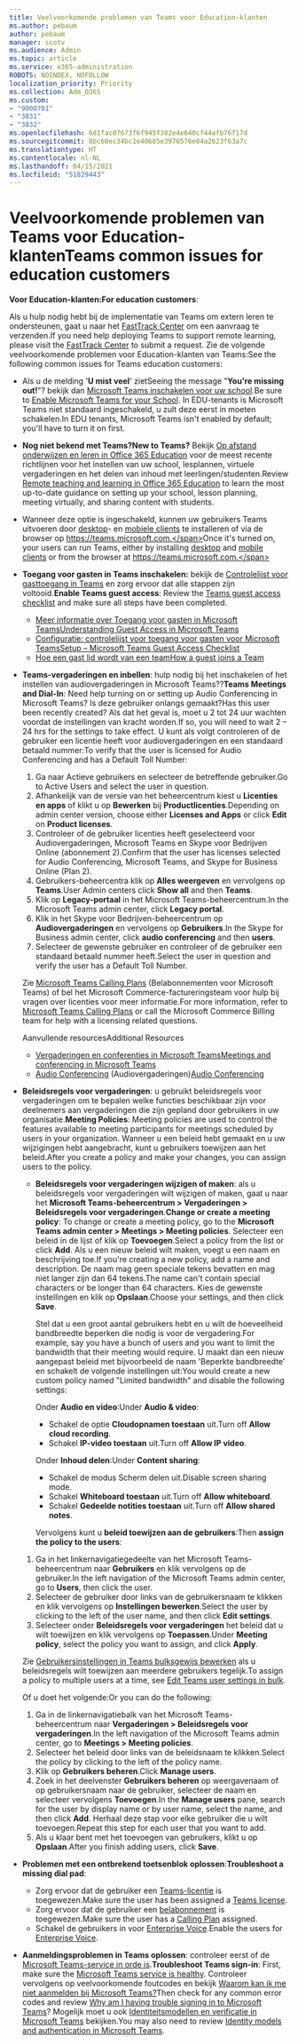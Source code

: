 ```yaml
---
title: Veelvoorkomende problemen van Teams voor Education-klanten
ms.author: pebaum
author: pebaum
manager: scotv
ms.audience: Admin
ms.topic: article
ms.service: o365-administration
ROBOTS: NOINDEX, NOFOLLOW
localization_priority: Priority
ms.collection: Adm_O365
ms.custom:
- "9000701"
- "3831"
- "3832"
ms.openlocfilehash: 6d1fac07673f6f945f382e4e640cf44afb76717d
ms.sourcegitcommit: 8bc60ec34bc1e40685e3976576e04a2623f63a7c
ms.translationtype: HT
ms.contentlocale: nl-NL
ms.lasthandoff: 04/15/2021
ms.locfileid: "51829443"
---
```

# <a name="teams-common-issues-for-education-customers"></a><span data-ttu-id="41c4f-102">Veelvoorkomende problemen van Teams voor Education-klanten</span><span class="sxs-lookup"><span data-stu-id="41c4f-102">Teams common issues for education customers</span></span>

<span data-ttu-id="41c4f-103">**Voor Education-klanten:**</span><span class="sxs-lookup"><span data-stu-id="41c4f-103">**For education customers**:</span></span>

<span data-ttu-id="41c4f-104">Als u hulp nodig hebt bij de implementatie van Teams om extern leren te ondersteunen, gaat u naar het [FastTrack Center](https://www.microsoft.com/fasttrack) om een aanvraag te verzenden.</span><span class="sxs-lookup"><span data-stu-id="41c4f-104">If you need help deploying Teams to support remote learning, please visit the [FastTrack Center](https://www.microsoft.com/fasttrack) to submit a request.</span></span> <span data-ttu-id="41c4f-105">Zie de volgende veelvoorkomende problemen voor Education-klanten van Teams:</span><span class="sxs-lookup"><span data-stu-id="41c4f-105">See the following common issues for Teams education customers:</span></span>

- <span data-ttu-id="41c4f-106">Als u de melding '**U mist veel**' ziet</span><span class="sxs-lookup"><span data-stu-id="41c4f-106">Seeing the message "**You're missing out!**"?</span></span> <span data-ttu-id="41c4f-107">bekijk dan [Microsoft Teams inschakelen voor uw school](https://docs.microsoft.com/microsoft-365/education/intune-edu-trial/enable-microsoft-teams).</span><span class="sxs-lookup"><span data-stu-id="41c4f-107">Be sure to [Enable Microsoft Teams for your School](https://docs.microsoft.com/microsoft-365/education/intune-edu-trial/enable-microsoft-teams).</span></span> <span data-ttu-id="41c4f-108">In EDU-tenants is Microsoft Teams niet standaard ingeschakeld, u zult deze eerst in moeten schakelen.</span><span class="sxs-lookup"><span data-stu-id="41c4f-108">In EDU tenants, Microsoft Teams isn't enabled by default; you'll have to turn it on first.</span></span>

- <span data-ttu-id="41c4f-109">**Nog niet bekend met Teams?**</span><span class="sxs-lookup"><span data-stu-id="41c4f-109">**New to Teams?**</span></span> <span data-ttu-id="41c4f-110">Bekijk [Op afstand onderwijzen en leren in Office 365 Education](https://support.office.com/article/remote-teaching-and-learning-in-office-365-education-f651ccae-7b65-478b-8366-51bb884025c4) voor de meest recente richtlijnen voor het instellen van uw school, lesplannen, virtuele vergaderingen en het delen van inhoud met leerlingen/studenten.</span><span class="sxs-lookup"><span data-stu-id="41c4f-110">Review [Remote teaching and learning in Office 365 Education](https://support.office.com/article/remote-teaching-and-learning-in-office-365-education-f651ccae-7b65-478b-8366-51bb884025c4) to learn the most up-to-date guidance on setting up your school, lesson planning, meeting virtually, and sharing content with students.</span></span>

- <span data-ttu-id="41c4f-111">Wanneer deze optie is ingeschakeld, kunnen uw gebruikers Teams uitvoeren door [desktop](https://docs.microsoft.com/MicrosoftTeams/get-clients#desktop-client)- en [mobiele clients](https://docs.microsoft.com/MicrosoftTeams/get-clients#mobile-clients) te installeren of via de browser op https://teams.microsoft.com.</span><span class="sxs-lookup"><span data-stu-id="41c4f-111">Once it's turned on, your users can run Teams, either by installing [desktop](https://docs.microsoft.com/MicrosoftTeams/get-clients#desktop-client) and [mobile clients](https://docs.microsoft.com/MicrosoftTeams/get-clients#mobile-clients) or from the browser at https://teams.microsoft.com.</span></span>

- <span data-ttu-id="41c4f-112">**Toegang voor gasten in Teams inschakelen:** bekijk de [Controlelijst voor gasttoegang in Teams](https://docs.microsoft.com/microsoftteams/guest-access-checklist) en zorg ervoor dat alle stappen zijn voltooid.</span><span class="sxs-lookup"><span data-stu-id="41c4f-112">**Enable Teams guest access**: Review the [Teams guest access checklist](https://docs.microsoft.com/microsoftteams/guest-access-checklist) and make sure all steps have been completed.</span></span>
    - [<span data-ttu-id="41c4f-113">Meer informatie over Toegang voor gasten in Microsoft Teams</span><span class="sxs-lookup"><span data-stu-id="41c4f-113">Understanding Guest Access in Microsoft Teams</span></span>](https://docs.microsoft.com/microsoftteams/guest-access)
    - [<span data-ttu-id="41c4f-114">Configuratie: controlelijst voor toegang voor gasten voor Microsoft Teams</span><span class="sxs-lookup"><span data-stu-id="41c4f-114">Setup – Microsoft Teams Guest Access Checklist</span></span>](https://docs.microsoft.com/microsoftteams/guest-access-checklist)
    - [<span data-ttu-id="41c4f-115">Hoe een gast lid wordt van een team</span><span class="sxs-lookup"><span data-stu-id="41c4f-115">How a guest joins a Team</span></span>](https://docs.microsoft.com/microsoftteams/guest-joins)

- <span data-ttu-id="41c4f-116">**Teams-vergaderingen en inbellen**: hulp nodig bij het inschakelen of het instellen van audiovergaderingen in Microsoft Teams??</span><span class="sxs-lookup"><span data-stu-id="41c4f-116">**Teams Meetings and Dial-In**: Need help turning on or setting up Audio Conferencing in Microsoft Teams?</span></span> <span data-ttu-id="41c4f-117">Is deze gebruiker onlangs gemaakt?</span><span class="sxs-lookup"><span data-stu-id="41c4f-117">Has this user been recently created?</span></span> <span data-ttu-id="41c4f-118">Als dat het geval is, moet u 2 tot 24 uur wachten voordat de instellingen van kracht worden.</span><span class="sxs-lookup"><span data-stu-id="41c4f-118">If so, you will need to wait 2 – 24 hrs for the settings to take effect.</span></span> <span data-ttu-id="41c4f-119">U kunt als volgt controleren of de gebruiker een licentie heeft voor audiovergaderingen en een standaard betaald nummer:</span><span class="sxs-lookup"><span data-stu-id="41c4f-119">To verify that the user is licensed for Audio Conferencing and has a Default Toll Number:</span></span>
    1. <span data-ttu-id="41c4f-120">Ga naar Actieve gebruikers en selecteer de betreffende gebruiker.</span><span class="sxs-lookup"><span data-stu-id="41c4f-120">Go to Active Users and select the user in question.</span></span>
    2. <span data-ttu-id="41c4f-121">Afhankelijk van de versie van het beheercentrum kiest u **Licenties en apps** of klikt u op **Bewerken** bij **Productlicenties**.</span><span class="sxs-lookup"><span data-stu-id="41c4f-121">Depending on admin center version, choose either **Licenses and Apps** or click **Edit** on **Product licenses**.</span></span>
    3. <span data-ttu-id="41c4f-122">Controleer of de gebruiker licenties heeft geselecteerd voor Audiovergaderingen, Microsoft Teams en Skype voor Bedrijven Online (abonnement 2).</span><span class="sxs-lookup"><span data-stu-id="41c4f-122">Confirm that the user has licenses selected for Audio Conferencing, Microsoft Teams, and Skype for Business Online (Plan 2).</span></span>
    4. <span data-ttu-id="41c4f-123">Gebruikers-beheercentra klik op **Alles weergeven** en vervolgens op **Teams**.</span><span class="sxs-lookup"><span data-stu-id="41c4f-123">User Admin centers click **Show all** and then **Teams**.</span></span>
    5. <span data-ttu-id="41c4f-124">Klik op **Legacy-portaal** in het Microsoft Teams-beheercentrum.</span><span class="sxs-lookup"><span data-stu-id="41c4f-124">In the Microsoft Teams admin center, click **Legacy portal**.</span></span>
    6. <span data-ttu-id="41c4f-125">Klik in het Skype voor Bedrijven-beheercentrum op **Audiovergaderingen** en vervolgens op **Gebruikers**.</span><span class="sxs-lookup"><span data-stu-id="41c4f-125">In the Skype for Business admin center, click **audio conferencing** and then **users**.</span></span>
    7. <span data-ttu-id="41c4f-126">Selecteer de gewenste gebruiker en controleer of de gebruiker een standaard betaald nummer heeft.</span><span class="sxs-lookup"><span data-stu-id="41c4f-126">Select the user in question and verify the user has a Default Toll Number.</span></span>

    <span data-ttu-id="41c4f-127">Zie [Microsoft Teams Calling Plans](https://docs.microsoft.com/microsoftteams/calling-plans-for-office-365) (Belabonnementen voor Microsoft Teams) of bel het Microsoft Commerce-factureringsteam voor hulp bij vragen over licenties voor meer informatie.</span><span class="sxs-lookup"><span data-stu-id="41c4f-127">For more information, refer to [Microsoft Teams Calling Plans](https://docs.microsoft.com/microsoftteams/calling-plans-for-office-365) or call the Microsoft Commerce Billing team for help with a licensing related questions.</span></span>

    <span data-ttu-id="41c4f-128">Aanvullende resources</span><span class="sxs-lookup"><span data-stu-id="41c4f-128">Additional Resources</span></span>

    - [<span data-ttu-id="41c4f-129">Vergaderingen en conferenties in Microsoft Teams</span><span class="sxs-lookup"><span data-stu-id="41c4f-129">Meetings and conferencing in Microsoft Teams</span></span>](https://docs.microsoft.com/microsoftteams/deploy-meetings-microsoft-teams-landing-page)
    - <span data-ttu-id="41c4f-130">[Audio Conferencing](https://docs.microsoft.com/microsoftteams/audio-conferencing-in-office-365) (Audiovergaderingen)</span><span class="sxs-lookup"><span data-stu-id="41c4f-130">[Audio Conferencing](https://docs.microsoft.com/microsoftteams/audio-conferencing-in-office-365)</span></span>

- <span data-ttu-id="41c4f-131">**Beleidsregels voor vergaderingen**: u gebruikt beleidsregels voor vergaderingen om te bepalen welke functies beschikbaar zijn voor deelnemers aan vergaderingen die zijn gepland door gebruikers in uw organisatie.</span><span class="sxs-lookup"><span data-stu-id="41c4f-131">**Meeting Policies**: Meeting policies are used to control the features available to meeting participants for meetings scheduled by users in your organization.</span></span> <span data-ttu-id="41c4f-132">Wanneer u een beleid hebt gemaakt en u uw wijzigingen hebt aangebracht, kunt u gebruikers toewijzen aan het beleid.</span><span class="sxs-lookup"><span data-stu-id="41c4f-132">After you create a policy and make your changes, you can assign users to the policy.</span></span>

    - <span data-ttu-id="41c4f-133">**Beleidsregels voor vergaderingen wijzigen of maken**: als u beleidsregels voor vergaderingen wilt wijzigen of maken, gaat u naar het **Microsoft Teams-beheercentrum > Vergaderingen > Beleidsregels voor vergaderingen**.</span><span class="sxs-lookup"><span data-stu-id="41c4f-133">**Change or create a meeting policy**: To change or create a meeting policy, go to the **Microsoft Teams admin center > Meetings > Meeting policies**.</span></span> <span data-ttu-id="41c4f-134">Selecteer een beleid in de lijst of klik op **Toevoegen**.</span><span class="sxs-lookup"><span data-stu-id="41c4f-134">Select a policy from the list or click **Add**.</span></span> <span data-ttu-id="41c4f-135">Als u een nieuw beleid wilt maken, voegt u een naam en beschrijving toe.</span><span class="sxs-lookup"><span data-stu-id="41c4f-135">If you're creating a new policy, add a name and description.</span></span> <span data-ttu-id="41c4f-136">De naam mag geen speciale tekens bevatten en mag niet langer zijn dan 64 tekens.</span><span class="sxs-lookup"><span data-stu-id="41c4f-136">The name can't contain special characters or be longer than 64 characters.</span></span> <span data-ttu-id="41c4f-137">Kies de gewenste instellingen en klik op **Opslaan**.</span><span class="sxs-lookup"><span data-stu-id="41c4f-137">Choose your settings, and then click **Save**.</span></span> 
    
        <span data-ttu-id="41c4f-138">Stel dat u een groot aantal gebruikers hebt en u wilt de hoeveelheid bandbreedte beperken die nodig is voor de vergadering.</span><span class="sxs-lookup"><span data-stu-id="41c4f-138">For example, say you have a bunch of users and you want to limit the bandwidth that their meeting would require.</span></span> <span data-ttu-id="41c4f-139">U maakt dan een nieuw aangepast beleid met bijvoorbeeld de naam 'Beperkte bandbreedte' en schakelt de volgende instellingen uit:</span><span class="sxs-lookup"><span data-stu-id="41c4f-139">You would create a new custom policy named "Limited bandwidth" and disable the following settings:</span></span>

        <span data-ttu-id="41c4f-140">Onder **Audio en video**:</span><span class="sxs-lookup"><span data-stu-id="41c4f-140">Under **Audio & video**:</span></span>
        - <span data-ttu-id="41c4f-141">Schakel de optie **Cloudopnamen toestaan** uit.</span><span class="sxs-lookup"><span data-stu-id="41c4f-141">Turn off **Allow cloud recording**.</span></span>
        - <span data-ttu-id="41c4f-142">Schakel **IP-video toestaan** uit.</span><span class="sxs-lookup"><span data-stu-id="41c4f-142">Turn off **Allow IP video**.</span></span>

        <span data-ttu-id="41c4f-143">Onder **Inhoud delen**:</span><span class="sxs-lookup"><span data-stu-id="41c4f-143">Under **Content sharing**:</span></span>

        - <span data-ttu-id="41c4f-144">Schakel de modus Scherm delen uit.</span><span class="sxs-lookup"><span data-stu-id="41c4f-144">Disable screen sharing mode.</span></span>
        - <span data-ttu-id="41c4f-145">Schakel **Whiteboard toestaan** uit.</span><span class="sxs-lookup"><span data-stu-id="41c4f-145">Turn off **Allow whiteboard**.</span></span>
        - <span data-ttu-id="41c4f-146">Schakel **Gedeelde notities toestaan** uit.</span><span class="sxs-lookup"><span data-stu-id="41c4f-146">Turn off **Allow shared notes**.</span></span>

        <span data-ttu-id="41c4f-147">Vervolgens kunt u **beleid toewijzen aan de gebruikers**:</span><span class="sxs-lookup"><span data-stu-id="41c4f-147">Then **assign the policy to the users**:</span></span>

    1. <span data-ttu-id="41c4f-148">Ga in het linkernavigatiegedeelte van het Microsoft Teams-beheercentrum naar **Gebruikers** en klik vervolgens op de gebruiker.</span><span class="sxs-lookup"><span data-stu-id="41c4f-148">In the left navigation of the Microsoft Teams admin center, go to **Users**, then click the user.</span></span>
    2. <span data-ttu-id="41c4f-149">Selecteer de gebruiker door links van de gebruikersnaam te klikken en klik vervolgens op **Instellingen bewerken**.</span><span class="sxs-lookup"><span data-stu-id="41c4f-149">Select the user by clicking to the left of the user name, and then click **Edit settings**.</span></span>
    3. <span data-ttu-id="41c4f-150">Selecteer onder **Beleidsregels voor vergaderingen** het beleid dat u wilt toewijzen en klik vervolgens op **Toepassen**.</span><span class="sxs-lookup"><span data-stu-id="41c4f-150">Under **Meeting policy**, select the policy you want to assign, and click **Apply**.</span></span>

    <span data-ttu-id="41c4f-151">Zie [Gebruikersinstellingen in Teams bulksgewijs bewerken](https://docs.microsoft.com/microsoftteams/edit-user-settings-in-bulk) als u beleidsregels wilt toewijzen aan meerdere gebruikers tegelijk.</span><span class="sxs-lookup"><span data-stu-id="41c4f-151">To assign a policy to multiple users at a time, see [Edit Teams user settings in bulk](https://docs.microsoft.com/microsoftteams/edit-user-settings-in-bulk).</span></span>

    <span data-ttu-id="41c4f-152">Of u doet het volgende:</span><span class="sxs-lookup"><span data-stu-id="41c4f-152">Or you can do the following:</span></span>
    1. <span data-ttu-id="41c4f-153">Ga in de linkernavigatiebalk van het Microsoft Teams-beheercentrum naar **Vergaderingen > Beleidsregels voor vergaderingen**.</span><span class="sxs-lookup"><span data-stu-id="41c4f-153">In the left navigation of the Microsoft Teams admin center, go to **Meetings > Meeting policies**.</span></span>
    2. <span data-ttu-id="41c4f-154">Selecteer het beleid door links van de beleidsnaam te klikken.</span><span class="sxs-lookup"><span data-stu-id="41c4f-154">Select the policy by clicking to the left of the policy name.</span></span>
    3. <span data-ttu-id="41c4f-155">Klik op **Gebruikers beheren**.</span><span class="sxs-lookup"><span data-stu-id="41c4f-155">Click **Manage users**.</span></span>
    4. <span data-ttu-id="41c4f-156">Zoek in het deelvenster **Gebruikers beheren** op weergavenaam of op gebruikersnaam naar de gebruiker, selecteer de naam en selecteer vervolgens **Toevoegen**.</span><span class="sxs-lookup"><span data-stu-id="41c4f-156">In the **Manage users** pane, search for the user by display name or by user name, select the name, and then click **Add**.</span></span> <span data-ttu-id="41c4f-157">Herhaal deze stap voor elke gebruiker die u wilt toevoegen.</span><span class="sxs-lookup"><span data-stu-id="41c4f-157">Repeat this step for each user that you want to add.</span></span>
    5. <span data-ttu-id="41c4f-158">Als u klaar bent met het toevoegen van gebruikers, klikt u op **Opslaan**.</span><span class="sxs-lookup"><span data-stu-id="41c4f-158">After you finish adding users, click **Save**.</span></span>

- <span data-ttu-id="41c4f-159">**Problemen met een ontbrekend toetsenblok oplossen**:</span><span class="sxs-lookup"><span data-stu-id="41c4f-159">**Troubleshoot a missing dial pad**:</span></span>
    - <span data-ttu-id="41c4f-160">Zorg ervoor dat de gebruiker een [Teams-licentie](https://docs.microsoft.com/MicrosoftTeams/assign-teams-licenses) is toegewezen.</span><span class="sxs-lookup"><span data-stu-id="41c4f-160">Make sure the user has been assigned a [Teams license](https://docs.microsoft.com/MicrosoftTeams/assign-teams-licenses).</span></span>
    - <span data-ttu-id="41c4f-161">Zorg ervoor dat de gebruiker een [belabonnement](https://docs.microsoft.com/MicrosoftTeams/calling-plan-landing-page) is toegewezen.</span><span class="sxs-lookup"><span data-stu-id="41c4f-161">Make sure the user has a [Calling Plan](https://docs.microsoft.com/MicrosoftTeams/calling-plan-landing-page) assigned.</span></span>
    - <span data-ttu-id="41c4f-162">Schakel de gebruikers in voor [Enterprise Voice](https://docs.microsoft.com/skypeforbusiness/skype-for-business-hybrid-solutions/plan-your-phone-system-cloud-pbx-solution/enable-users-for-enterprise-voice-online-and-phone-system-voicemail#to-enable-your-users-for-phone-system-in-office-365-voice-and-voicemail).</span><span class="sxs-lookup"><span data-stu-id="41c4f-162">Enable the users for [Enterprise Voice](https://docs.microsoft.com/skypeforbusiness/skype-for-business-hybrid-solutions/plan-your-phone-system-cloud-pbx-solution/enable-users-for-enterprise-voice-online-and-phone-system-voicemail#to-enable-your-users-for-phone-system-in-office-365-voice-and-voicemail).</span></span>

- <span data-ttu-id="41c4f-163">**Aanmeldingsproblemen in Teams oplossen**: controleer eerst of de [Microsoft Teams-service in orde is](https://admin.microsoft.com/Adminportal/Home?source=applauncher#/servicehealth).</span><span class="sxs-lookup"><span data-stu-id="41c4f-163">**Troubleshoot Teams sign-in**: First, make sure the [Microsoft Teams service is healthy](https://admin.microsoft.com/Adminportal/Home?source=applauncher#/servicehealth).</span></span> <span data-ttu-id="41c4f-164">Controleer vervolgens op veelvoorkomende foutcodes en bekijk [Waarom kan ik me niet aanmelden bij Microsoft Teams?](https://support.office.com/article/a02f683b-61a3-4008-9447-ee60c5593b0f)</span><span class="sxs-lookup"><span data-stu-id="41c4f-164">Then check for any common error codes and review [Why am I having trouble signing in to Microsoft Teams](https://support.office.com/article/a02f683b-61a3-4008-9447-ee60c5593b0f)?</span></span> <span data-ttu-id="41c4f-165">Mogelijk moet u ook [Identiteitsmodellen en verificatie in Microsoft Teams](https://docs.microsoft.com/MicrosoftTeams/identify-models-authentication) bekijken.</span><span class="sxs-lookup"><span data-stu-id="41c4f-165">You may also need to review [Identity models and authentication in Microsoft Teams](https://docs.microsoft.com/MicrosoftTeams/identify-models-authentication).</span></span>
